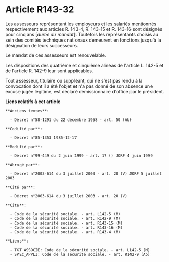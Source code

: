 # Article R143-32

Les assesseurs représentant les employeurs et les salariés mentionnés respectivement aux articles R. 143-4, R. 143-15 et R.
143-16 sont désignés pour cinq ans [*durée du mandat*]. Toutefois les représentants choisis au sein des comités techniques
nationaux demeurent en fonctions jusqu'à la désignation de leurs successeurs.

Le mandat de ces assesseurs est renouvelable.

Les dispositions des quatrième et cinquième alinéas de l'article L. 142-5 et de l'article R. 142-9 leur sont applicables.

Tout assesseur, titulaire ou suppléant, qui ne s'est pas rendu à la convocation dont il a été l'objet et n'a pas donné de son
absence une excuse jugée légitime, est déclaré démissionnaire d'office par le président.

**Liens relatifs à cet article**

	**Anciens textes**:

	  - Décret n°58-1291 du 22 décembre 1958 - art. 50 (Ab)

	**Codifié par**:

	  - Décret n°85-1353 1985-12-17

	**Modifié par**:

	  - Décret n°99-449 du 2 juin 1999 - art. 17 () JORF 4 juin 1999

	**Abrogé par**:

	  - Décret n°2003-614 du 3 juillet 2003 - art. 20 (V) JORF 5 juillet 2003

	**Cité par**:

	  - Décret n°2003-614 du 3 juillet 2003 - art. 20 (V)

	**Cite**:

	  - Code de la sécurité sociale. - art. L142-5 (M)
	  - Code de la sécurité sociale. - art. R142-9 (M)
	  - Code de la sécurité sociale. - art. R143-15 (M)
	  - Code de la sécurité sociale. - art. R143-16 (M)
	  - Code de la sécurité sociale. - art. R143-4 (M)

	**Liens**:

	  - TXT_ASSOCIE: Code de la sécurité sociale. - art. L142-5 (M)
	  - SPEC_APPLI: Code de la sécurité sociale. - art. R142-9 (Ab)
